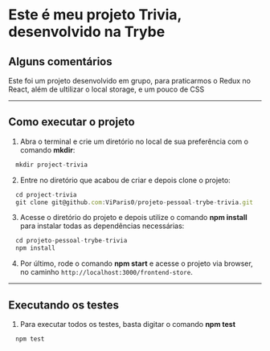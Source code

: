 # Este é meu projeto Trivia, desenvolvido na Trybe

## Alguns comentários

Este foi um projeto desenvolvido em grupo, para praticarmos o Redux no React, além de ultilizar o local storage, e um pouco de CSS

---

## Como executar o projeto

1. Abra o terminal e crie um diretório no local de sua preferência com o comando **mkdir**:
```javascript
  mkdir project-trivia
```

2. Entre no diretório que acabou de criar e depois clone o projeto:
```javascript
  cd project-trivia
  git clone git@github.com:ViParis0/projeto-pessoal-trybe-trivia.git
```

3. Acesse o diretório do projeto e depois utilize o comando **npm install** para instalar todas as dependências necessárias:
```javascript
  cd projeto-pessoal-trybe-trivia
  npm install
```

4. Por último, rode o comando **npm start** e acesse o projeto via browser, no caminho `http://localhost:3000/frontend-store`.

---

## Executando os testes

1. Para executar todos os testes, basta digitar o comando **npm test**
```javascript
  npm test
```
